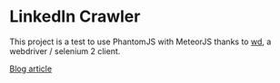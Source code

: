 LinkedIn Crawler
================

This project is a test to use PhantomJS with MeteorJS thanks to [wd](https://github.com/admc/wd), a webdriver / selenium 2 client.

[Blog article](http://jb.demonte.fr/blog/my-first-meteor-js-application-a-linkedin-crawler)